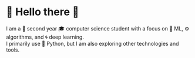 # 🌟 Hello there 👋

I am a 🧑 second year 🎓 computer science student with a focus on 🤖 ML, ⚙️ algorithms, and 🌀 deep learning.  
I primarily use 🐍 Python, but I am also exploring other technologies and tools.

<!--
## Programming Proficiency:
- Languages: 🐍 Python
- Libraries: 🔥 PyTorch, 🤓 Fastai, 📈 NumPy, 🐼 Pandas, 📊 Matplotlib

## More socials:
- Website: https://galaxuniv.github.io
- Twitter: [@afterhoursbilly](https://twitter.com/afterhoursbilly)
- Kaggle: [duckqq](https://www.kaggle.com/galaxqq)
- Email: 📧 afterhoursbilly@gmail.com
-->
<!--
**GalaxUniv/GalaxUniv** is a ✨ _special_ ✨ repository because its `README.md` (this file) appears on your GitHub profile.

Here are some ideas to get you started:

- 🔭 I’m currently working on ...
- 🌱 I’m currently learning ...
- 👯 I’m looking to collaborate on ...
- 🤔 I’m looking for help with ...
- 💬 Ask me about ...
- 📫 How to reach me: ...
- 😄 Pronouns: ...
- ⚡ Fun fact: ...
-->
